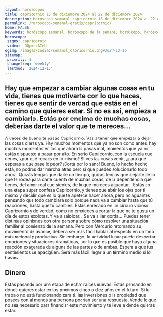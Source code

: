 ```yaml
---
layout: horoscopos
title: capricornio 16 de diciembre 2024 al 22 de diciembre 2024 
description: Horóscopo semanal capricornio 16 de diciembre 2024 al 22 de diciembre 2024. Hay que empezar a cambiar algunas cosas en tu vida, tienes que motivarte con lo que haces, tienes que sentir de verdad que estás en el camino que quieres estar. Si no es así, empieza a cambiarlo. Estás por encima de muchas cosas, deberías darte el valor que te mereces…
permalink: /horoscopo-semanal-gratis/capricornio/
home: FALSE
keywords: horóscopo semanal, horóscopo de la semana, horóscopo, horóscopo gratis,horóscopos, horóscopo esperanza gracia, horoscopos capricornio la semana, horóscopos gratis, Tarot, Astrologia, Zodíaco, capricornio, horoscopo gratis, semanal
horoscopo:
 signo: capricornio
 video: -DQpmrrAIeU
ogimg: /images/zodiac/semanal_capricornio.png#2024-12-16
sitemap:
 priority: 1
 changefreq: 'weekly'
 lastmod: '2024-12-16'
---
```




## Hay que empezar a cambiar algunas cosas en tu vida, tienes que motivarte con lo que haces, tienes que sentir de verdad que estás en el camino que quieres estar. Si no es así, empieza a cambiarlo. Estás por encima de muchas cosas, deberías darte el valor que te mereces…

A veces de bueno te pasas Capricornio. Vas a tener que empezar a dejar las cosas claras ya. Hay muchos momentos que ya no son como antes, hay muchos momentos en los que ahora lo pasas mal, momentos que ya no estás dispuesto a pasar por alto. En serio Capricornio, con la escuela que tienes, ¿por qué recaes en lo mismo? Si ves las cosas venir, ¿para qué esperas a que pase lo peor? ¡Corta por lo sano! Bueno, lo hecho hecho está, no podrás dar marcha atrás pero sí que puedes solucionarlo todo ahora. Quizás tengas que darte un tiempo, quizás tengas que alejarte de lo que te rodea para darte cuenta de muchas cosas, de la dependencia que tienes, del amor real que sientes, de lo que mereces aguantar… Estás en una etapa súper confusa Capricornio, y tienes que abrir los ojos por ti mismo y decidir qué es lo que te apetece hacer ahora, pero no aguantes pensando que todo cambiará solo porque nada va a cambiar hasta que tú reacciones, hasta que tú cambies. Estás enredado en un circulo vicioso Capricornio y de verdad, como no empieces a cortar lo que no te gusta un día de estos explotas. Y va a salpicar… Se va a liar gorda…
Puedes tener distintas opiniones con otra persona sobre cómo resolver una situación familiar al comienzo de la semana. Pero con Mercurio retomando su movimiento de avance, debería ser más fácil hablar al respecto en un tono más racional y productivo. Sin embargo, la actividad lunar puede despertar emociones y situaciones dramáticas, por lo que es posible que haya alguna reacción exagerada de alguna de las partes o de ambas. Espera a que tus sentimientos se apacigüen. Será más fácil llegar a un término medio si lo haces.

## Dinero

Estás pasando por una etapa de echar raíces nuevas. Estás pensando en dónde quieres estar en los próximos cinco o diez años en el futuro. Si tu trabajo no está funcionando para ti, las inversiones o la propiedad que posees con al menos una persona podrían ser una respuesta. Vende lo que no sea necesario para financiar este movimiento y te lleve a donde quieras estar.